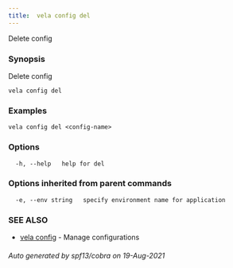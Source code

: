 ```yaml
---
title:  vela config del
---
```


Delete config

### Synopsis

Delete config

```
vela config del
```

### Examples

```
vela config del <config-name>
```

### Options

```
  -h, --help   help for del
```

### Options inherited from parent commands

```
  -e, --env string   specify environment name for application
```

### SEE ALSO

* [vela config](vela_config.md)	 - Manage configurations

###### Auto generated by spf13/cobra on 19-Aug-2021

